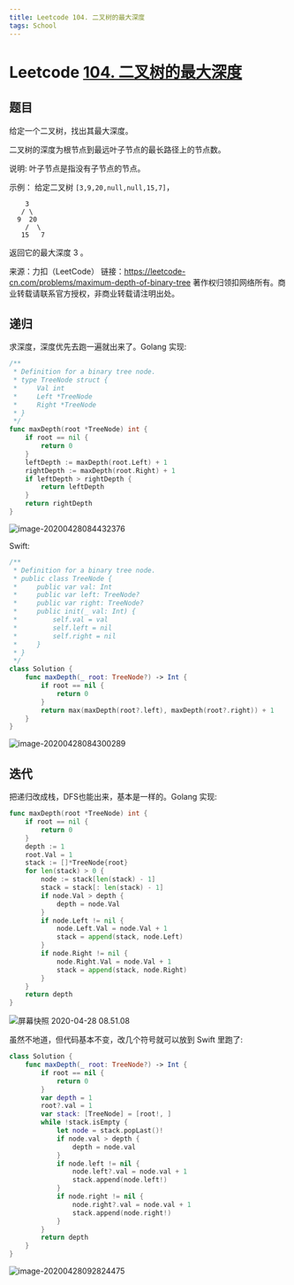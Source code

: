 ```yaml
---
title: Leetcode 104. 二叉树的最大深度
tags: School
---
```


# Leetcode [104. 二叉树的最大深度](https://leetcode-cn.com/problems/maximum-depth-of-binary-tree/)

## 题目

给定一个二叉树，找出其最大深度。

二叉树的深度为根节点到最远叶子节点的最长路径上的节点数。

说明: 叶子节点是指没有子节点的节点。

示例：
给定二叉树 `[3,9,20,null,null,15,7]`，

```
    3
   / \
  9  20
    /  \
   15   7
```

返回它的最大深度 3 。

来源：力扣（LeetCode）
链接：https://leetcode-cn.com/problems/maximum-depth-of-binary-tree
著作权归领扣网络所有。商业转载请联系官方授权，非商业转载请注明出处。

## 递归

求深度，深度优先去跑一遍就出来了。Golang 实现:

```go
/**
 * Definition for a binary tree node.
 * type TreeNode struct {
 *     Val int
 *     Left *TreeNode
 *     Right *TreeNode
 * }
 */
func maxDepth(root *TreeNode) int {
    if root == nil {
        return 0
    }
    leftDepth := maxDepth(root.Left) + 1
    rightDepth := maxDepth(root.Right) + 1
    if leftDepth > rightDepth {
        return leftDepth
    }
    return rightDepth
}
```

![image-20200428084432376](https://tva1.sinaimg.cn/large/007S8ZIlgy1ge96uvbw9fj31co0u01kx.jpg)

Swift:

```swift
/**
 * Definition for a binary tree node.
 * public class TreeNode {
 *     public var val: Int
 *     public var left: TreeNode?
 *     public var right: TreeNode?
 *     public init(_ val: Int) {
 *         self.val = val
 *         self.left = nil
 *         self.right = nil
 *     }
 * }
 */
class Solution {
    func maxDepth(_ root: TreeNode?) -> Int {
        if root == nil {
            return 0
        }
        return max(maxDepth(root?.left), maxDepth(root?.right)) + 1
    }
}
```

![image-20200428084300289](https://tva1.sinaimg.cn/large/007S8ZIlgy1ge96tea5w1j31ih0u0qss.jpg)

## 迭代

把递归改成栈，DFS也能出来，基本是一样的。Golang 实现:

```go
func maxDepth(root *TreeNode) int {
    if root == nil {
        return 0
    }
    depth := 1
    root.Val = 1
    stack := []*TreeNode{root}
    for len(stack) > 0 {
        node := stack[len(stack) - 1]
        stack = stack[: len(stack) - 1]
        if node.Val > depth {
            depth = node.Val
        }
        if node.Left != nil {
            node.Left.Val = node.Val + 1
            stack = append(stack, node.Left)
        }
        if node.Right != nil {
            node.Right.Val = node.Val + 1
            stack = append(stack, node.Right)
        }
    }
    return depth
}
```

![屏幕快照 2020-04-28 08.51.08](https://tva1.sinaimg.cn/large/007S8ZIlgy1ge972t6548j31co0u01kx.jpg)

虽然不地道，但代码基本不变，改几个符号就可以放到 Swift 里跑了:

```swift
class Solution {
    func maxDepth(_ root: TreeNode?) -> Int {
        if root == nil {
            return 0
        }
        var depth = 1
        root?.val = 1
        var stack: [TreeNode] = [root!, ]
        while !stack.isEmpty {
            let node = stack.popLast()!
            if node.val > depth {
                depth = node.val
            }
            if node.left != nil {
                node.left?.val = node.val + 1
                stack.append(node.left!)
            }
            if node.right != nil {
                node.right?.val = node.val + 1
                stack.append(node.right!)
            }
        }
        return depth
    }
}
```

![image-20200428092824475](https://tva1.sinaimg.cn/large/007S8ZIlgy1ge984g3z1qj31co0u01kx.jpg)

